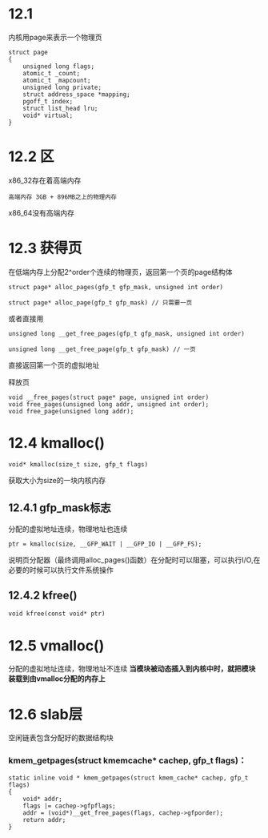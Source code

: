 # 12.1 
内核用page来表示一个物理页
```
struct page
{
    unsigned long flags;
    atomic_t _count;
    atomic_t _mapcount;
    unsigned long private;
    struct address_space *mapping;
    pgoff_t index;
    struct list_head lru;
    void* virtual;
}
```
# 12.2 区
x86_32存在着高端内存
```
高端内存 3GB + 896MB之上的物理内存
```
x86_64没有高端内存

# 12.3 获得页
在低端内存上分配2^order个连续的物理页，返回第一个页的page结构体
```
struct page* alloc_pages(gfp_t gfp_mask, unsigned int order)

struct page* alloc_page(gfp_t gfp_mask) // 只需要一页
```
或者直接用
```
unsigned long __get_free_pages(gfp_t gfp_mask, unsigned int order)

unsigned long __get_free_page(gfp_t gfp_mask) // 一页
```
直接返回第一个页的虚拟地址

释放页
```
void __free_pages(struct page* page, unsigned int order)
void free_pages(unsigned long addr, unsigned int order);
void free_page(unsigned long addr);
```

# 12.4 kmalloc()
```
void* kmalloc(size_t size, gfp_t flags)
```
获取大小为size的一块内核内存

## 12.4.1 gfp_mask标志
分配的虚拟地址连续，物理地址也连续
```
ptr = kmalloc(size, __GFP_WAIT | __GFP_IO | __GFP_FS);
```
说明页分配器（最终调用alloc_pages()函数）在分配时可以阻塞，可以执行I/O,在必要的时候可以执行文件系统操作

## 12.4.2 kfree()
```
void kfree(const void* ptr)
```

# 12.5 vmalloc()
分配的虚拟地址连续，物理地址不连续
**当模块被动态插入到内核中时，就把模块装载到由vmalloc分配的内存上**

# 12.6 slab层
空闲链表包含分配好的数据结构块

### kmem_getpages(struct kmemcache* cachep, gfp_t flags)：
```
static inline void * kmem_getpages(struct kmem_cache* cachep, gfp_t flags)
{
    void* addr;
    flags |= cachep->gfpflags;
    addr = (void*)__get_free_pages(flags, cachep->gfporder);
    return addr;
}
```
